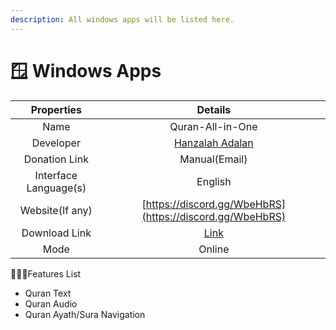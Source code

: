 ```yaml
---
description: All windows apps will be listed here.
---
```


# 🪟 Windows Apps

|       Properties      |                                               Details                                               |
| :-------------------: | :-------------------------------------------------------------------------------------------------: |
|          Name         |                                           Quran-All-in-One                                          |
|       Developer       |                         [Hanzalah Adalan‬](mailto:hanzalah.adalan@gmail.com)                        |
|     Donation Link     |                                            Manual(Email)                                            |
| Interface Language(s) |                                               English                                               |
|    Website(If any)    |                       [https://discord.gg/WbeHbRS](https://discord.gg/WbeHbRS)                      |
|     Download Link     | [Link](https://www.microsoft.com/en-us/p/quran-all-in-one/9nblggh4vbj6#activetab=pivot:overviewtab) |
|          Mode         |                                                Online                                               |

💁🏽‍♂️Features List

* Quran Text
* Quran Audio
* Quran Ayath/Sura Navigation
